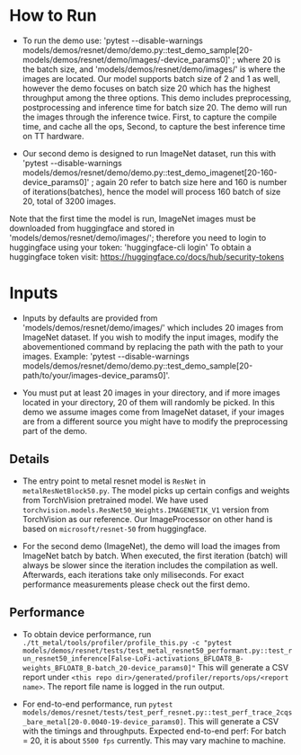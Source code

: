 # How to Run
+ To run the demo use:
'pytest --disable-warnings models/demos/resnet/demo/demo.py::test_demo_sample[20-models/demos/resnet/demo/images/-device_params0]'
; where 20 is the batch size, and 'models/demos/resnet/demo/images/' is where the images are located. Our model supports batch size of 2 and 1 as well, however the demo focuses on batch size 20 which has the highest throughput among the three options. This demo includes preprocessing, postprocessing and inference time for batch size 20. The demo will run the images through the inference twice. First, to capture the compile time, and cache all the ops, Second, to capture the best inference time on TT hardware.

+ Our second demo is designed to run ImageNet dataset, run this with
'pytest --disable-warnings models/demos/resnet/demo/demo.py::test_demo_imagenet[20-160-device_params0]'
; again 20 refer to batch size here and 160 is number of iterations(batches), hence the model will process 160 batch of size 20, total of 3200 images.

Note that the first time the model is run, ImageNet images must be downloaded from huggingface and stored in  'models/demos/resnet/demo/images/'; therefore you need to login to huggingface using your token: 'huggingface-cli login'
To obtain a huggingface token visit: https://huggingface.co/docs/hub/security-tokens

# Inputs
+ Inputs by defaults are provided from 'models/demos/resnet/demo/images/' which includes 20 images from ImageNet dataset. If you wish to modify the input images, modify the abovementioned command by replacing the path with the path to your images. Example:
'pytest --disable-warnings models/demos/resnet/demo/demo.py::test_demo_sample[20-path/to/your/images-device_params0]'.

+ You must put at least 20 images in your directory, and if more images located in your directory, 20 of them will randomly be picked. In this demo we assume images come from ImageNet dataset, if your images are from a different source you might have to modify the preprocessing part of the demo.

## Details

+ The entry point to metal resnet model is `ResNet` in `metalResNetBlock50.py`. The model picks up certain configs and weights from TorchVision pretrained model. We have used `torchvision.models.ResNet50_Weights.IMAGENET1K_V1` version from TorchVision as our reference.
Our ImageProcessor on other hand is based on `microsoft/resnet-50` from huggingface.

+ For the second demo (ImageNet), the demo will load the images from ImageNet batch by batch. When executed, the first iteration (batch) will always be slower since the iteration includes the compilation as well. Afterwards, each iterations take only miliseconds. For exact performance measurements please check out the first demo.

## Performance

+ To obtain device performance, run `./tt_metal/tools/profiler/profile_this.py -c "pytest models/demos/resnet/tests/test_metal_resnet50_performant.py::test_run_resnet50_inference[False-LoFi-activations_BFLOAT8_B-weights_BFLOAT8_B-batch_20-device_params0]"`
This will generate a CSV report under `<this repo dir>/generated/profiler/reports/ops/<report name>`. The report file name is logged in the run output.

+ For end-to-end performance, run `pytest models/demos/resnet/tests/test_perf_resnet.py::test_perf_trace_2cqs_bare_metal[20-0.0040-19-device_params0]`. This will generate a CSV with the timings and throughputs.
Expected end-to-end perf: For batch = 20, it is about `5500 fps` currently. This may vary machine to machine.
